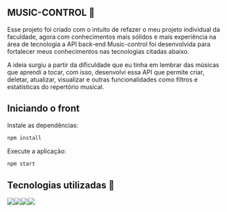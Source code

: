 ## MUSIC-CONTROL  :guitar:

Esse projeto foi criado com o intuito de refazer o meu projeto individual da faculdade, agora com conhecimentos mais sólidos e mais experiência na área de tecnologia a API back-end Music-control foi desenvolvida para fortalecer meus conhecimentos nas tecnologias citadas abaixo.

A ideia surgiu a partir da dificuldade que eu tinha em lembrar das músicas que aprendi a tocar, com isso, desenvolvi essa API que permite criar, deletar, atualizar, visualizar e outras funcionalidades como filtros e estatísticas do repertório musical.

## Iniciando o front
Instale as dependências:
```sh
npm install
```

Execute a aplicação:
```sh
npm start
```

## Tecnologias utilizadas :rocket:

<div style="display:flex; ">
<img src="https://img.shields.io/badge/Java-ED8B00?style=for-the-badge&logo=java&logoColor=white">
<img src="https://img.shields.io/badge/Spring-6DB33F?style=for-the-badge&logo=spring&logoColor=white">
<img src="https://img.shields.io/badge/MySQL-005C84?style=for-the-badge&logo=mysql&logoColor=white">
<img src="https://img.shields.io/badge/React-20232A?style=for-the-badge&logo=react&logoColor=61DAFB">
</div>
